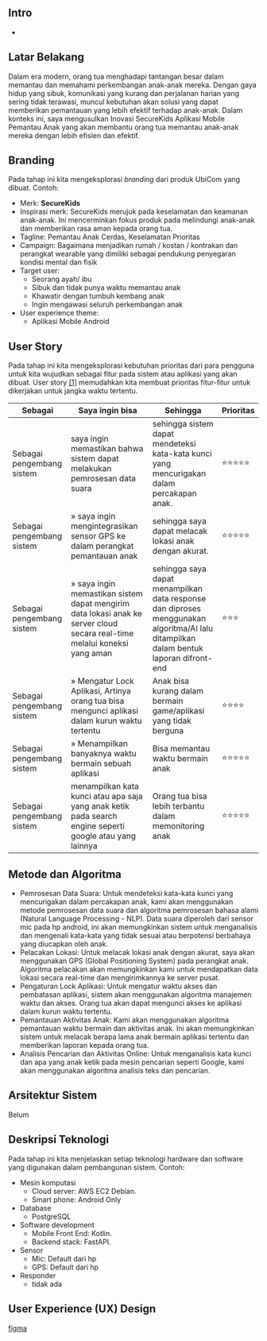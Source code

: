 
## Intro 
- 

## Latar Belakang 
Dalam era modern, orang tua menghadapi tantangan besar dalam memantau dan memahami perkembangan anak-anak mereka. Dengan gaya hidup yang sibuk, komunikasi yang kurang dan perjalanan harian yang sering tidak terawasi, muncul kebutuhan akan solusi yang dapat memberikan pemantauan yang lebih efektif terhadap anak-anak. Dalam konteks ini, saya mengusulkan Inovasi SecureKids Aplikasi Mobile Pemantau Anak yang akan membantu orang tua memantau anak-anak mereka dengan lebih efisien dan efektif.

## Branding 
Pada tahap ini kita mengeksplorasi *branding* dari produk UbiCom yang dibuat. Contoh:
- Merk: **SecureKids** 
- Inspirasi merk: SecureKids merujuk pada keselamatan dan keamanan anak-anak. Ini mencerminkan fokus produk pada melindungi anak-anak dan memberikan rasa aman kepada orang tua.
- Tagline: Pemantau Anak Cerdas, Keselamatan Prioritas
- Campaign: Bagaimana menjadikan rumah / kostan / kontrakan dan perangkat wearable yang dimiliki sebagai pendukung penyegaran kondisi mental dan fisik
- Target user:
  - Seorang ayah/ ibu
  - Sibuk dan tidak punya waktu memantau anak
  - Khawatir dengan tumbuh kembang anak
  - Ingin mengawasi seluruh perkembangan anak
- User experience theme:
  - Aplikasi Mobile Android

## User Story
Pada tahap ini kita mengeksplorasi kebutuhan prioritas dari para pengguna untuk kita wujudkan sebagai fitur pada sistem atau aplikasi yang akan dibuat.
User story [[1]](https://www.mountaingoatsoftware.com/agile/user-stories) memudahkan kita membuat prioritas fitur-fitur untuk dikerjakan untuk jangka waktu tertentu.

|Sebagai|Saya ingin bisa|Sehingga|Prioritas
|---|---|---|---|
|Sebagai pengembang sistem|saya ingin memastikan bahwa sistem dapat melakukan pemrosesan data suara|sehingga sistem dapat mendeteksi kata-kata kunci yang mencurigakan dalam percakapan anak.|⭐⭐⭐⭐⭐|
|Sebagai pengembang sistem|&raquo; saya ingin mengintegrasikan sensor GPS ke dalam perangkat pemantauan anak |sehingga saya dapat melacak lokasi anak dengan akurat.|⭐⭐⭐⭐⭐|
|Sebagai pengembang sistem|&raquo; saya ingin memastikan sistem dapat mengirim data lokasi anak ke server cloud secara real-time melalui koneksi yang aman|sehingga saya dapat menampilkan data response dan diproses menggunakan algoritma/AI lalu ditampilkan dalam bentuk laporan difront-end|⭐⭐⭐|
|Sebagai pengembang sistem|&raquo; Mengatur Lock Aplikasi, Artinya orang tua bisa mengunci aplikasi dalam kurun waktu tertentu |Anak bisa kurang dalam bermain game/aplikasi yang tidak berguna|⭐⭐⭐⭐|
|Sebagai pengembang sistem|&raquo; Menampilkan banyaknya waktu bermain sebuah aplikasi |Bisa memantau waktu bermain anak|⭐⭐⭐⭐⭐|
|Sebagai pengembang sistem|menampilkan kata kunci atau apa saja yang anak ketik pada search engine seperti google atau yang lainnya |Orang tua  bisa lebih terbantu dalam memonitoring anak|⭐⭐⭐⭐⭐|

## Metode dan Algoritma 
- Pemrosesan Data Suara: Untuk mendeteksi kata-kata kunci yang mencurigakan dalam percakapan anak, kami akan menggunakan metode pemrosesan data suara dan algoritma pemrosesan bahasa alami (Natural Language Processing - NLP). Data suara diperoleh dari sensor mic pada hp android, ini akan memungkinkan sistem untuk menganalisis dan mengenali kata-kata yang tidak sesuai atau berpotensi berbahaya yang diucapkan oleh anak.
- Pelacakan Lokasi: Untuk melacak lokasi anak dengan akurat, saya akan menggunakan GPS (Global Positioning System) pada perangkat anak. Algoritma pelacakan akan memungkinkan kami untuk mendapatkan data lokasi secara real-time dan mengirimkannya ke server pusat.
- Pengaturan Lock Aplikasi: Untuk mengatur waktu akses dan pembatasan aplikasi, sistem akan menggunakan algoritma manajemen waktu dan akses. Orang tua akan dapat mengunci akses ke aplikasi dalam kurun waktu tertentu.
- Pemantauan Aktivitas Anak: Kami akan menggunakan algoritma pemantauan waktu bermain dan aktivitas anak. Ini akan memungkinkan sistem untuk melacak berapa lama anak bermain aplikasi tertentu dan memberikan laporan kepada orang tua.
- Analisis Pencarian dan Aktivitas Online: Untuk menganalisis kata kunci dan apa yang anak ketik pada mesin pencarian seperti Google, kami akan menggunakan algoritma analisis teks dan pencarian.
## Arsitektur Sistem 
Belum
## Deskripsi Teknologi 
Pada tahap ini kita menjelaskan setiap teknologi hardware dan software yang digunakan dalam pembangunan sistem. Contoh:
- Mesin komputasi
  - Cloud server: AWS EC2 Debian.
  - Smart phone: Android Only
- Database
  - PostgreSQL
- Software development
  - Mobile Front End: Kotlin.
  - Backend stack: FastAPI.
- Sensor 
  - Mic: Default dari hp
  - GPS: Default dari hp
- Responder 
  - tidak ada

## User Experience (UX) Design 
[figma](https://www.figma.com/file/25X3nEDWY43rm7T8f03P2c/Untitled?type=design&node-id=0%3A1&mode=design&t=tARznfszltsGoiyb-1)
